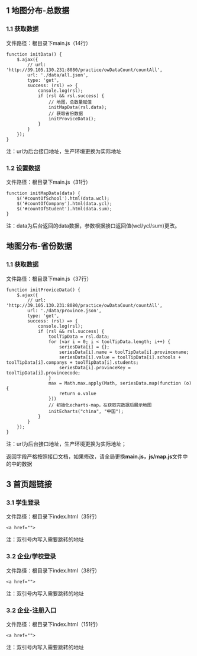 ## 1 地图分布-总数据

### 1.1 获取数据

文件路径：根目录下main.js（14行）

```
function initData() {
    $.ajax({
        // url: 'http://39.105.130.231:8080/practice/owDataCount/countAll',
        url: './data/all.json',
        type: 'get',
        success: (rsl) => {
            console.log(rsl);
            if (rsl && rsl.success) {
                // 地图，总数量赋值
                initMapData(rsl.data);
                // 获取省份数据
                initProviceData();
            }
        }
    });
}
```

注：url为后台接口地址，生产环境更换为实际地址

### 1.2 设置数据

文件路径：根目录下main.js（31行）

```
function initMapData(data) {
    $('#countOfSchool').html(data.wcl);
    $('#countOfCompany').html(data.ycl);
    $('#countOfStudent').html(data.sum);
}
```

注：data为后台返回的data数据，参数根据接口返回值(wcl/ycl/sum)更改。

## 地图分布-省份数据

### 1.1 获取数据

文件路径：根目录下main.js（37行）

```
function initProviceData() {
    $.ajax({
        // url: 'http://39.105.130.231:8080/practice/owDataCount/countAll',
        url: './data/province.json',
        type: 'get',
        success: (rsl) => {
            console.log(rsl);
            if (rsl && rsl.success) {
                toolTipData = rsl.data;
                for (var i = 0; i < toolTipData.length; i++) {
                    seriesData[i] = {};
                    seriesData[i].name = toolTipData[i].provincename;
                    seriesData[i].value = toolTipData[i].schools + toolTipData[i].companys + toolTipData[i].students;
                    seriesData[i].provinceKey = toolTipData[i].provincecode;
                }
                max = Math.max.apply(Math, seriesData.map(function (o) {
                    return o.value
                }))
                // 初始化echarts-map，在获取完数据后展示地图
                initEcharts("china", "中国");
            }
        }
    });
}
```

注：url为后台接口地址，生产环境更换为实际地址；

返回字段严格按照接口文档，如果修改，请全局更换**main.js，js/map.js**文件中的中的数据

## 3 首页超链接

### 3.1 学生登录

文件路径：根目录下index.html（35行）

```
<a href="">
```

注：双引号内写入需要跳转的地址

### 3.2 企业/学校登录

文件路径：根目录下index.html（38行）

```
<a href="">
```

注：双引号内写入需要跳转的地址

### 3.2 企业-注册入口

文件路径：根目录下index.html（151行）

```
<a href="">
```

注：双引号内写入需要跳转的地址